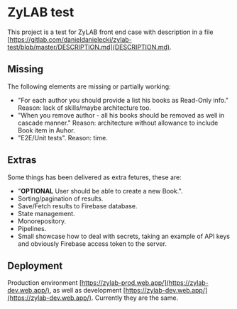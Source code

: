# ZyLAB test

This project is a test for ZyLAB front end case with description in a file [https://gitlab.com/danieldanielecki/zylab-test/blob/master/DESCRIPTION.md](DESCRIPTION.md).

## Missing

The following elements are missing or partially working:

- "For each author you should provide a list his books as Read-Only info." Reason: lack of skills/maybe architecture too.
- "When you remove author - all his books should be removed as well in cascade manner." Reason: architecture without allowance to include Book item in Auhor.
- "E2E/Unit tests". Reason: time.

## Extras

Some things has been delivered as extra fetures, these are:

- "**OPTIONAL** User should be able to create a new Book.".
- Sorting/pagination of results.
- Save/Fetch results to Firebase database.
- State management.
- Monorepository.
- Pipelines.
- Small showcase how to deal with secrets, taking an example of API keys and obviously Firebase access token to the server.

## Deployment

Production environment [https://zylab-prod.web.app/](https://zylab-dev.web.app/), as well as development [https://zylab-dev.web.app/](https://zylab-dev.web.app/). Currently they are the same.
